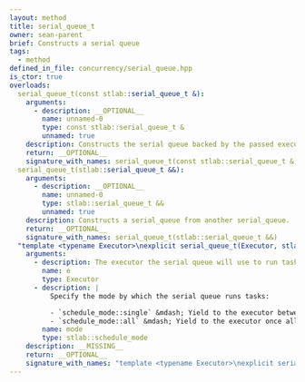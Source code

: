 ```yaml
---
layout: method
title: serial_queue_t
owner: sean-parent
brief: Constructs a serial queue
tags:
  - method
defined_in_file: concurrency/serial_queue.hpp
is_ctor: true
overloads:
  serial_queue_t(const stlab::serial_queue_t &):
    arguments:
      - description: __OPTIONAL__
        name: unnamed-0
        type: const stlab::serial_queue_t &
        unnamed: true
    description: Constructs the serial queue backed by the passed executor and using the supplied schedule mode.
    return: __OPTIONAL__
    signature_with_names: serial_queue_t(const stlab::serial_queue_t &)
  serial_queue_t(stlab::serial_queue_t &&):
    arguments:
      - description: __OPTIONAL__
        name: unnamed-0
        type: stlab::serial_queue_t &&
        unnamed: true
    description: Constructs a serial_queue from another serial_queue.
    return: __OPTIONAL__
    signature_with_names: serial_queue_t(stlab::serial_queue_t &&)
  "template <typename Executor>\nexplicit serial_queue_t(Executor, stlab::schedule_mode)":
    arguments:
      - description: The executor the serial queue will use to run tasks
        name: e
        type: Executor
      - description: |
          Specify the mode by which the serial queue runs tasks:

          - `schedule_mode::single` &mdash; Yield to the executor between runs of individual tasks. This mode is preferrable if you are expecting tasks to take a long amount of time.
          - `schedule_mode::all` &mdash; Yield to the executor once all tasks available at the start of processing have been run. This mode is preferrable if you are expecting tasks to take a short amount of time.
        name: mode
        type: stlab::schedule_mode
    description: __MISSING__
    return: __OPTIONAL__
    signature_with_names: "template <typename Executor>\nexplicit serial_queue_t(Executor e, stlab::schedule_mode mode)"
---
```


